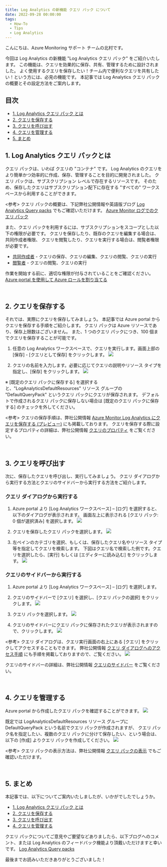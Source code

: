 ```yaml
---
title: Log Analytics の新機能 クエリ パック について
date: 2022-09-28 00:00:00
tags:
  - How-To
  - Tips
  - Log Analytics
---
```


こんにちは、Azure Monitoring サポート チームの北村です。

今回は Log Analytics の新機能 "Log Analytics クエリ パック" をご紹介いたします。
この機能は、クエリを効果的に保存、共有、管理するために設計されました。
よく使用するクエリを保存したい！チーム内で便利なクエリを共有したい！という方には、必見の機能です。
本記事では Log Analytics クエリ パックの概要とその設定方法をご案内します。

<!-- more -->

## 目次
- [1. Log Analytics クエリ パック とは](#1-log-analytics-クエリ-パックとは)
- [2. クエリを保存する](#2-クエリを保存する)
- [3. クエリを呼び出す](#3-クエリを呼び出す)
- [4. クエリを管理する](#4-クエリを管理する)
- [5. まとめ](#5-まとめ)


## 1. Log Analytics クエリ パックとは
クエリ パックは、いわば クエリの "コンテナ" です。
Log Analytics のクエリをより簡単かつ効率的に作成、保存、管理することを目的に開発されました。
クエリ パックは、サブスクリプション レベルで存在するリソースです。
そのため、保存したクエリはサブスクリプション配下に存在する "すべての" ワークスペースから利用することができます。

<参考>
クエリ パックの概要は、下記弊社公開情報や英語版ブログ [Log Analytics Query packs](https://techcommunity.microsoft.com/t5/azure-observability-blog/log-analytics-query-packs/ba-p/2314721) でもご確認いただけます。
[Azure Monitor ログでのクエリ パック](https://docs.microsoft.com/ja-jp/azure/azure-monitor/logs/query-packs)

また、クエリ パックを利用するには、サブスクリプションをスコープとした以下の権限が必要です。
クエリを保存したり、既存のクエリを編集する場合は、共同作成者権限、
クエリを閲覧したり、クエリを実行する場合は、閲覧者権限が必要です。

- [共同作成者](https://docs.microsoft.com/ja-jp/azure/role-based-access-control/built-in-roles#contributor) - クエリの保存、クエリの編集、クエリの閲覧、クエリの実行
- [閲覧者](https://docs.microsoft.com/ja-jp/azure/role-based-access-control/built-in-roles#reader) - クエリの閲覧、クエリの実行

作業を開始する前に、適切な権限が付与されていることをご確認ください。
[Azure portal を使用して Azure ロールを割り当てる](https://docs.microsoft.com/ja-jp/azure/role-based-access-control/role-assignments-portal?tabs=current)

<br>

## 2. クエリを保存する
それでは、実際にクエリを保存してみましょう。
本記事では Azure portal からクエリを保存する手順をご紹介します。
クエリ パックは Azure リソースであり、保存上限数はございません。
また、1 つのクエリ パックにつき、100 個までクエリを保存することが可能です。

1. 任意の Log Analytics ワークスペースで、クエリを実行します。画面上部の [保存] - [クエリとして保存] をクリックします。
![](./LogAnalyticsQueryPacks/image01.png)

2. クエリの名前を入力します。必要に応じてクエリの説明やリソース タイプを指定し、[保存] をクリックします。
![](./LogAnalyticsQueryPacks/image02.png)

※ [既定のクエリ パックに保存する] を選択すると、"LogAnalyticsDefaultResources" リソース グループの
   "DefaultQueryPack" というクエリ パックにクエリが保存されます。
   デフォルトで作成されるクエリ パックに保存しない場合は [既定のクエリ パックに保存する] のチェックを外してください。

<参考>
クエリの保存手順は、弊社公開情報 [Azure Monitor Log Analytics にクエリを保存する (プレビュー)](https://docs.microsoft.com/ja-jp/azure/azure-monitor/logs/save-query) にも掲載しております。
クエリを保存する際に設定するプロパティの詳細は、弊社公開情報 [クエリのプロパティ](https://docs.microsoft.com/ja-jp/azure/azure-monitor/logs/queries#query-properties) をご覧ください。

<br>

## 3. クエリを呼び出す
次に、保存したクエリを呼び出し、実行してみましょう。
クエリ ダイアログから実行する方法とクエリのサイドバーから実行する方法をご紹介します。

### クエリ ダイアログから実行する
1. Azure portal より [Log Analytics ワークスペース] – [ログ] を選択すると、以下のダイアログが表示されます。
画面左上に表示される [クエリ パック: 0 個が選択済み] を選択します。
![](./LogAnalyticsQueryPacks/image03.png)

2. クエリを保存したクエリ パックを選択します。
![](./LogAnalyticsQueryPacks/image04.png)

3. 左ペインのカテゴリを選択、もしくは、保存したクエリ名やリソース タイプ等を指定してクエリを検索します。
下図はクエリ名で検索した例です。クエリを選択したら、[実行] もしくは [エディターに読み込む] をクリックします。
![](./LogAnalyticsQueryPacks/image05.png)


### クエリのサイドバーから実行する
1. Azure portal より [Log Analytics ワークスペース] – [ログ] を選択します。

2. クエリのサイドバーで [クエリ] を選択し、[クエリ パックの選択] をクリックします。
![](./LogAnalyticsQueryPacks/image06.png)

3. クエリ パックを選択します。
![](./LogAnalyticsQueryPacks/image07.png)

4. クエリのサイドバーにクエリ パックに保存されたクエリが表示されますので、クリックします。
![](./LogAnalyticsQueryPacks/image08.png)


<参考>
クエリ ダイアログは、クエリ実行画面の右上にある [クエリ] をクリックしてアクセスすることもできます。
弊社公開情報 [クエリ ダイアログへのアクセス手順](https://docs.microsoft.com/ja-jp/azure/azure-monitor/logs/queries#queries-dialog) にも手順を掲載しておりますので、ご覧ください。
![](./LogAnalyticsQueryPacks/image09.png)

クエリのサイドバーの詳細は、弊社公開情報 [クエリのサイドバー](https://docs.microsoft.com/ja-jp/azure/azure-monitor/logs/queries#query-sidebar) をご覧ください。

<br>

## 4. クエリを管理する
Azure portal から作成したクエリ パックを確認することができます。
![](./LogAnalyticsQueryPacks/image10.png)

既定では LogAnalyticsDefaultResources リソース グループに DefaultQueryPack という名前でクエリ パックが作成されますが、
クエリ パック名を指定したい、複数のクエリ パックに分けて保存したい、という場合は、
以下の [作成] よりクエリ パックを作成してください。
![](./LogAnalyticsQueryPacks/image11.png)


<参考>
クエリ パックの表示方法は、弊社公開情報 [クエリ パックの表示](https://docs.microsoft.com/ja-jp/azure/azure-monitor/logs/query-packs#view-query-packs) でもご確認いただけます。

<br>

## 5. まとめ
本記事では、以下についてご案内いたしましたが、いかがでしたでしょうか。

- [1. Log Analytics クエリ パック とは](#1-log-analytics-クエリ-パックとは)
- [2. クエリを保存する](#2-クエリを保存する)
- [3. クエリを呼び出す](#3-クエリを呼び出す)
- [4. クエリを管理する](#4-クエリを管理する)

クエリ パックについてご意見やご要望などありましたら、以下ブログへのコメント、または Log Analytics のフィードバック機能より頂戴いただけますと幸いです。
[Log Analytics Query packs](https://techcommunity.microsoft.com/t5/azure-observability-blog/log-analytics-query-packs/ba-p/2314721)

最後までお読みいただきありがとうございました！
